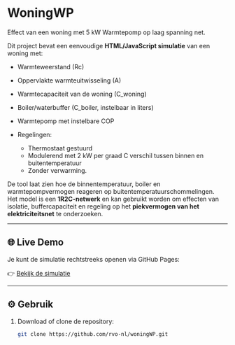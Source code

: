 # WoningWP
Effect van een woning met 5 kW Warmtepomp op laag spanning net.

Dit project bevat een eenvoudige **HTML/JavaScript simulatie** van een woning met:
- Warmteweerstand (Rc)
- Oppervlakte warmteuitwisseling (A)
- Warmtecapaciteit van de woning (C_woning)
- Boiler/waterbuffer (C_boiler, instelbaar in liters)
- Warmtepomp met instelbare COP
- Regelingen:

  + Thermostaat gestuurd
  + Modulerend met 2 kW per graad C verschil tussen binnen en buitentemperatuur
  + Zonder verwarming.

De tool laat zien hoe de binnentemperatuur, boiler en warmtepompvermogen reageren op buitentemperatuurschommelingen.  
Het model is een **1R2C-netwerk** en kan gebruikt worden om effecten van isolatie, buffercapaciteit en regeling op het **piekvermogen van het elektriciteitsnet** te onderzoeken.

---

## 🌐 Live Demo
Je kunt de simulatie rechtstreeks openen via GitHub Pages:

👉 [Bekijk de simulatie](https://rvo-nl.github.io/woningWP/)


---

## ⚙️ Gebruik
1. Download of clone de repository:
   ```bash
   git clone https://github.com/rvo-nl/woningWP.git
